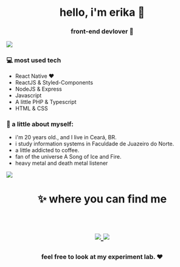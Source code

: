 <h1 align="center">  hello, i'm erika 🤩 </h1>
<h3 align="center"> front-end devlover 🚀</h3>

<img src="https://i.ibb.co/ZN01H0J/kisspng-line-angle-pink-m-5ae1ef37acb473-2126061715247562797074.png"> 

### 💻 most used tech
- React Native ❤
- ReactJS & Styled-Components
- NodeJS & Express
- Javascript 
- A little PHP & Typescript
- HTML & CSS

### 👧 a little about myself:
- i'm 20 years old., and I live in Ceará, BR.
- i study information systems in Faculdade de Juazeiro do Norte.
- a little addicted to coffee.
- fan of the universe A Song of Ice and Fire.
- heavy metal and death metal listener 



<img src="https://i.ibb.co/ZN01H0J/kisspng-line-angle-pink-m-5ae1ef37acb473-2126061715247562797074.png"> 

<h1 align="center">
✨ where you can find me 
  
  <p align="center"><br/>
   <a href="https://www.linkedin.com/in/erika-lopes/">
    <img src="https://img.shields.io/badge/linkedin-erika--lopes-blue">
  </a>
  
  <a href="https://www.instagram.com/erika._lopes/">
    <img src="https://img.shields.io/badge/instagram-erika.__lopes-orange">
  </a>
</p>
</h1>

<h3 align="center"><strong> feel free to look at my experiment lab. ❤ </strong> </h3>

